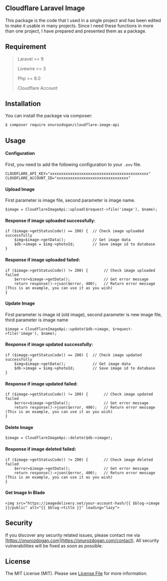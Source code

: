 ## Cloudflare Laravel Image

This package is the code that I used in a single project and has been edited to make it usable in many projects. Since I need these functions in more than one project, I have prepared and presented them as a package.

## Requirement

> Laravel >= 9
>
> Livewire >= 3
>
> Php >= 8.0
>
> Cloudflare Account

## Installation

You can install the package via composer:

```bash
$ composer require onurozdogan/cloudflare-image-api
```

## Usage

#### Configuration

First, you need to add the following configuration to your `.env` file.

```
CLOUDFLARE_API_KEY="xxxxxxxxxxxxxxxxxxxxxxxxxxxxxxxxxxxxxxxxxxxx"
CLOUDFLARE_ACCOUNT_ID="xxxxxxxxxxxxxxxxxxxxxxxxxxxxxxxx"
```

#### Upload Image
First parameter is image file, second parameter is image name.

`$image = CloudflareImageApi::upload($request->file('image'), $name);`

#### Response if image uploaded successfully:

```
if ($image->getStatusCode() == 200) {  // Check image uploaded successfully
    $img=$image->getData();            // Get image data 
    $db->image = $img->photoId;        // Save image id to database
}
```

#### Response if image uploaded failed:

```
if ($image->getStatusCode() != 200) {       // Check image uploaded failed
    $error=$image->getData();               // Get error message
    return response()->json($error, 400);   // Return error message (This is an example, you can use it as you wish)
}
```


#### Update Image
First parameter is image id (old image), second parameter is new image file, third parameter is image name

```$image = CloudflareImageApi::update($db->image, $request->file('image'), $name);```

#### Response if image updated successfully:

```
if ($image->getStatusCode() == 200) {  // Check image updated successfully
    $img=$image->getData();            // Get image data 
    $db->image = $img->photoId;        // Save image id to database
}
```

#### Response if image updated failed:

```
if ($image->getStatusCode() != 200) {       // Check image updated failed
    $error=$image->getData();               // Get error message
    return response()->json($error, 400);   // Return error message (This is an example, you can use it as you wish)
}
```

#### Delete Image

`$image = CloudflareImageApi::delete($db->image);`

#### Response if image deleted failed:

```
if ($image->getStatusCode() != 200) {       // Check image deleted failed
    $error=$image->getData();               // Get error message
    return response()->json($error, 400);   // Return error message (This is an example, you can use it as you wish)
}
```

#### Get Image In Blade

`<img src="https://imagedelivery.net/your-account-hash/{{ $blog->image }}/public" alt="{{ $blog->title }}" loading="lazy">`

## Security

If you discover any security related issues, please contact me via [https://onurozdogan.com](https://onurozdogan.com/contact). All security vulnerabilities will be fixed as soon as possible.

## License

The MIT License (MIT). Please see [License File](LICENSE) for more information.
